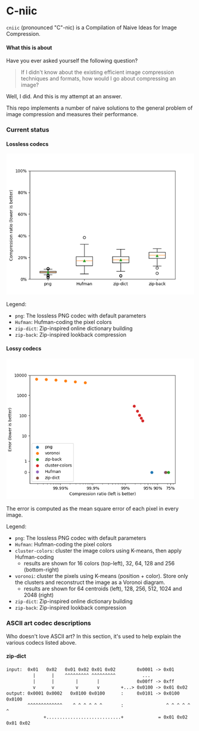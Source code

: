 # C-niic

`cniic` (pronounced "C"-nic) is a Compilation of Naive Ideas for Image Compression.

#### What this is about

Have you ever asked yourself the following question?

> If I didn't know about the existing efficient image compression techniques and formats, how would I go about compressing an image?

Well, I did. And this is my attempt at an answer.

This repo implements a number of naive solutions to the general problem of image compression and measures their performance.

### Current status

#### Lossless codecs

![Lossless codecs](lossless_status.png)

Legend:
* `png`: The lossless PNG codec with default parameters
* `Hufman`: Hufman-coding the pixel colors
* `zip-dict`: Zip-inspired online dictionary building
* `zip-back`: Zip-inspired lookback compression

#### Lossy codecs

![Lossy codecs](lossy_status.png)

The error is computed as the mean square error of each pixel in every image.

Legend:
* `png`: The lossless PNG codec with default parameters
* `Hufman`: Hufman-coding the pixel colors
* `cluster-colors`: cluster the image colors using K-means, then apply Hufman-coding
  * results are shown for 16 colors (top-left), 32, 64, 128 and 256 (bottom-right)
* `voronoi`: cluster the pixels using K-means (position + color). Store only the clusters and reconstruct the image as a Voronoi diagram.
  * results are shown for 64 centroids (left), 128, 256, 512, 1024 and 2048 (right)
* `zip-dict`: Zip-inspired online dictionary building
* `zip-back`: Zip-inspired lookback compression

### ASCII art codec descriptions

Who doesn't love ASCII art?
In this section, it's used to help explain the various codecs listed above.

#### zip-dict

```
input:  0x01   0x02   0x01 0x02 0x01 0x02        0x0001 -> 0x01
          |      |    ^^^^^^^^^ ^^^^^^^^^          ...
          |      |        |       |              0x00ff -> 0xff
          v      v        v       v        +...> 0x0100 -> 0x01 0x02
output: 0x0001 0x0002   0x0100 0x0100      :     0x0101 -> 0x0100 0x0100
        ^^^^^^^^^^^^^    ^ ^ ^ ^ ^ ^       :                ^ ^ ^ ^ ^ ^
              +............................+             = 0x01 0x02 0x01 0x02
```

